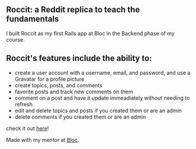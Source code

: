 ## Roccit: a Reddit replica to teach the fundamentals

I built Roccit as my first Rails app at Bloc in the Backend phase of my course.

## Roccit's features include the ability to:

* create a user account with a username, email, and password, and use a Gravatar for a profile picture
* create topics, posts, and comments
* favorite posts and track new comments on them
* comment on a post and have it update immeadiately without needing to refresh
* edit and delete topics and posts if you created them or are an admin
* delete comments if you created them or are an admin

check it out [here](https://quiet-sands-78894.herokuapp.com/)!




Made with my mentor at [Bloc](http://bloc.io).
